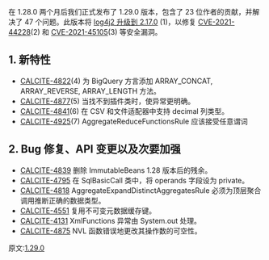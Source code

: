 
在 1.28.0 两个月后我们正式发布了 1.29.0 版本，包含了 23 位作者的贡献，并解决了 47 个问题。此版本将 [log4j2 升级到 2.17.0](https://issues.apache.org/jira/browse/CALCITE-4950) (1)，以修复 [CVE-2021-44228](http://cve.mitre.org/cgi-bin/cvename.cgi?name=2021-44228)(2) 和 [CVE-2021-45105](http://cve.mitre.org/cgi-bin/cvename.cgi?name=2021-45105)(3) 等安全漏洞。

## 1. 新特性

- [CALCITE-4822](https://issues.apache.org/jira/browse/CALCITE-4822)(4) 为 BigQuery 方言添加 ARRAY_CONCAT, ARRAY_REVERSE, ARRAY_LENGTH 方法。
- [CALCITE-4877](https://issues.apache.org/jira/browse/CALCITE-4877)(5) 当找不到插件类时，使异常更明确。
- [CALCITE-4841](https://issues.apache.org/jira/browse/CALCITE-4841)(6) 在 CSV 和文件适配器中支持 decimal 列类型。
- [CALCITE-4925](https://issues.apache.org/jira/browse/CALCITE-4925)(7) AggregateReduceFunctionsRule 应该接受任意谓词

## 2. Bug 修复、API 变更以及次要加强

- [CALCITE-4839](https://issues.apache.org/jira/browse/CALCITE-4839) 删除 ImmutableBeans 1.28 版本后的残余。
- [CALCITE-4795](https://issues.apache.org/jira/browse/CALCITE-4795) 在 SqlBasicCall 类中，将 operands 字段设为 private。
- [CALCITE-4818](https://issues.apache.org/jira/browse/CALCITE-4818) AggregateExpandDistinctAggregatesRule 必须为顶层聚合调用推断正确的数据类型。
- [CALCITE-4551](https://issues.apache.org/jira/browse/CALCITE-4551) 复用不可变元数据缓存键。
- [CALCITE-4131](https://issues.apache.org/jira/browse/CALCITE-4131) XmlFunctions 异常由 System.out 处理。
- [CALCITE-4875](https://issues.apache.org/jira/browse/CALCITE-4875) NVL 函数错误地更改其操作数的可空性。



原文:[1.29.0](https://calcite.apache.org/docs/history.html#v1-29-0)
